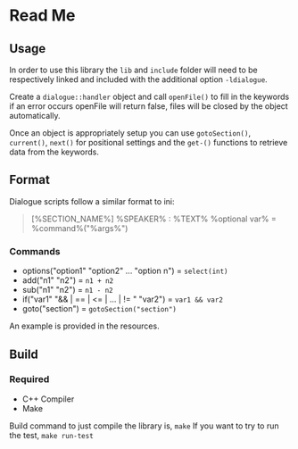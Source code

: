 # Read Me

## Usage
In order to use this library the `lib` and `include` folder will need to be respectively linked and included with the additional option `-ldialogue`.

Create a `dialogue::handler` object and call `openFile()` to fill in the keywords if an error occurs openFile will return false, files will be closed by the object automatically.

Once an object is appropriately setup you can use `gotoSection()`, `current()`, `next()` for positional settings and the `get-()` functions to retrieve data from the keywords.

## Format
Dialogue scripts follow a similar format to ini: 
> [%SECTION_NAME%]
> %SPEAKER% : %TEXT%
> %optional var% = %command%("%args%")

### Commands
- options("option1" "option2" ... "option n") = `select(int)`
- add("n1" "n2") = `n1 + n2`
- sub("n1" "n2") = `n1 - n2`
- if("var1" "&& | == | <= | ... | != " "var2") = `var1 && var2`
- goto("section") = `gotoSection("section")`

An example is provided in the resources.

## Build

### Required
- C++ Compiler
- Make

Build command to just compile the library is, `make`
If you want to try to run the test, `make run-test`
